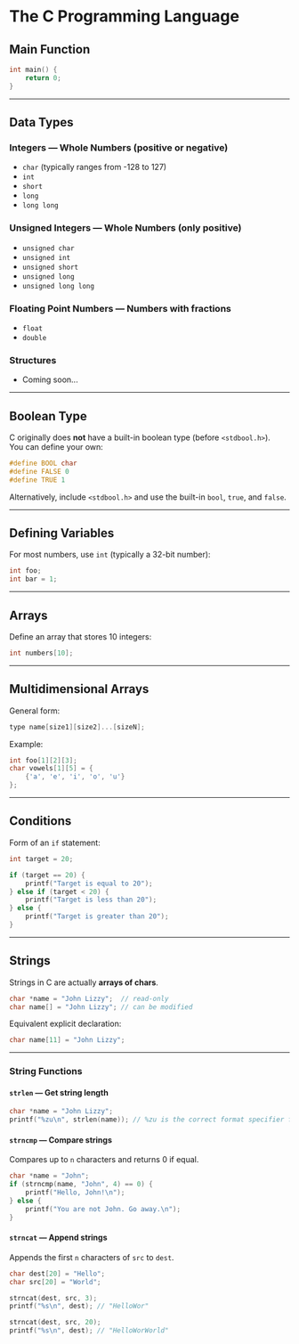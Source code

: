 # The C Programming Language

## Main Function

```c
int main() {
    return 0;
}
```

---

## Data Types

### Integers — Whole Numbers (positive or negative)

- `char` (typically ranges from -128 to 127)  
- `int`  
- `short`  
- `long`  
- `long long`

### Unsigned Integers — Whole Numbers (only positive)

- `unsigned char`  
- `unsigned int`  
- `unsigned short`  
- `unsigned long`  
- `unsigned long long`

### Floating Point Numbers — Numbers with fractions

- `float`  
- `double`

### Structures
- Coming soon...

---

## Boolean Type

C originally does **not** have a built-in boolean type (before `<stdbool.h>`).  
You can define your own:

```c
#define BOOL char
#define FALSE 0
#define TRUE 1
```

Alternatively, include `<stdbool.h>` and use the built-in `bool`, `true`, and `false`.

---

## Defining Variables

For most numbers, use `int` (typically a 32-bit number):

```c
int foo;
int bar = 1;
```

---

## Arrays

Define an array that stores 10 integers:

```c
int numbers[10];
```

---

## Multidimensional Arrays

General form:

```c
type name[size1][size2]...[sizeN];
```

Example:

```c
int foo[1][2][3];
char vowels[1][5] = {
    {'a', 'e', 'i', 'o', 'u'}
};
```

---

## Conditions

Form of an `if` statement:

```c
int target = 20;

if (target == 20) {
    printf("Target is equal to 20");
} else if (target < 20) {
    printf("Target is less than 20");
} else {
    printf("Target is greater than 20");
}
```

---

## Strings

Strings in C are actually **arrays of chars**.

```c
char *name = "John Lizzy";  // read-only
char name[] = "John Lizzy"; // can be modified
```

Equivalent explicit declaration:

```c
char name[11] = "John Lizzy";
```

---

### String Functions

#### `strlen` — Get string length

```c
char *name = "John Lizzy";
printf("%zu\n", strlen(name)); // %zu is the correct format specifier for size_t
```

#### `strncmp` — Compare strings

Compares up to `n` characters and returns 0 if equal.

```c
char *name = "John";
if (strncmp(name, "John", 4) == 0) {
    printf("Hello, John!\n");
} else {
    printf("You are not John. Go away.\n");
}
```

#### `strncat` — Append strings

Appends the first `n` characters of `src` to `dest`.

```c
char dest[20] = "Hello";
char src[20] = "World";

strncat(dest, src, 3);
printf("%s\n", dest); // "HelloWor"

strncat(dest, src, 20);
printf("%s\n", dest); // "HelloWorWorld"
```

